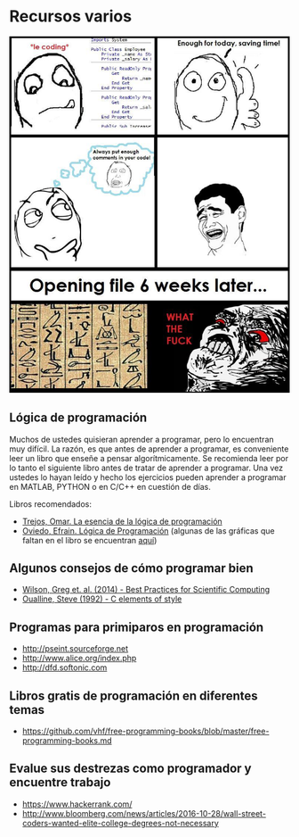 # Recursos varios

![Caricatura](../imagenes/comment_your_code.jpg)

## Lógica de programación
Muchos de ustedes quisieran aprender a programar, pero lo encuentran muy difícil. La razón, es que antes de aprender a programar, es conveniente leer un libro que enseñe a pensar algorítmicamente. Se recomienda leer por lo tanto el siguiente libro antes de tratar de aprender a programar. Una vez ustedes lo hayan leído y hecho los ejercicios pueden aprender a programar en MATLAB, PYTHON o en C/C++ en cuestión de días.

Libros recomendados:
* [Trejos, Omar. La esencia de la lógica de programación](http://biblioteca.inu.edu.sv/?wpfb_dl=263)
* [Oviedo, Efrain. Lógica de Programación](http://www.uneweb.com/tutoriales/Logica-de-Programacion-Efrain-Oviedo.pdf) (algunas de las gráficas que faltan en el libro se encuentran [aquí](http://books.google.co.ve/books?id=Z_n5lbyJfrQC&pg=PR3&hl=es&source=gbs_selected_pages&cad=2#v=onepage&q&f=false))

## Algunos consejos de cómo programar bien
* [Wilson, Greg et. al. (2014) - Best Practices for Scientific Computing](http://www.plosbiology.org/article/info%3Adoi%2F10.1371%2Fjournal.pbio.1001745)
* [Oualline, Steve (1992) - C elements of style](http://www.oualline.com/style/index.html)

## Programas para primiparos en programación
* <http://pseint.sourceforge.net>
* <http://www.alice.org/index.php>
* <http://dfd.softonic.com>

## Libros gratis de programación en diferentes temas
* <https://github.com/vhf/free-programming-books/blob/master/free-programming-books.md>

## Evalue sus destrezas como programador y encuentre trabajo
* <https://www.hackerrank.com/>
* <http://www.bloomberg.com/news/articles/2016-10-28/wall-street-coders-wanted-elite-college-degrees-not-necessary>

